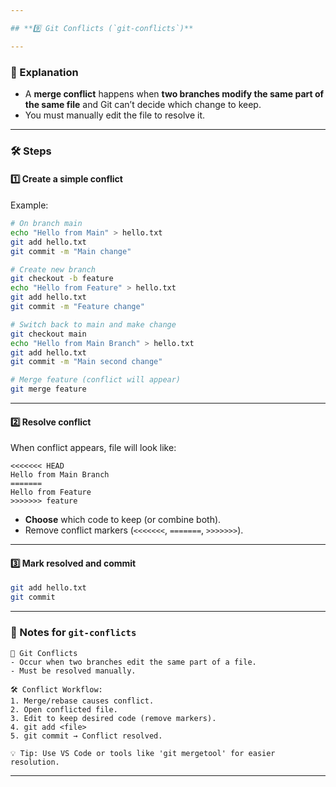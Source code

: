 ```yaml
---

## **9️⃣ Git Conflicts (`git-conflicts`)**

---
```


### **📖 Explanation**

* A **merge conflict** happens when **two branches modify the same part of the same file** and Git can’t decide which change to keep.
* You must manually edit the file to resolve it.

---

### **🛠 Steps**

#### **1️⃣ Create a simple conflict**

Example:

```bash
# On branch main
echo "Hello from Main" > hello.txt
git add hello.txt
git commit -m "Main change"

# Create new branch
git checkout -b feature
echo "Hello from Feature" > hello.txt
git add hello.txt
git commit -m "Feature change"

# Switch back to main and make change
git checkout main
echo "Hello from Main Branch" > hello.txt
git add hello.txt
git commit -m "Main second change"

# Merge feature (conflict will appear)
git merge feature
```

---

#### **2️⃣ Resolve conflict**

When conflict appears, file will look like:

```plaintext
<<<<<<< HEAD
Hello from Main Branch
=======
Hello from Feature
>>>>>>> feature
```

* **Choose** which code to keep (or combine both).
* Remove conflict markers (`<<<<<<<`, `=======`, `>>>>>>>`).

---

#### **3️⃣ Mark resolved and commit**

```bash
git add hello.txt
git commit
```

---

### **📝 Notes for `git-conflicts`**

```
📌 Git Conflicts
- Occur when two branches edit the same part of a file.
- Must be resolved manually.

🛠 Conflict Workflow:
1. Merge/rebase causes conflict.
2. Open conflicted file.
3. Edit to keep desired code (remove markers).
4. git add <file>
5. git commit → Conflict resolved.

💡 Tip: Use VS Code or tools like 'git mergetool' for easier resolution.
```

---